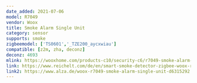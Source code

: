```yaml
---
date_added: 2021-07-06
model: R7049
vendor: Woox
title: Smoke Alarm Single Unit
category: sensor
supports: smoke
zigbeemodel: ['TS0601','_TZE200_aycxwiau']
compatible: [z2m, zha, deconz]
deconz: 4693
mlink: https://wooxhome.com/products-c10/security-c6/r7049-smoke-alarm-single-unit-p70
link: https://www.reichelt.com/de/en/smart-smoke-detector-zigbee-woox-r7049-p298800.html
link2: https://www.alza.de/woox-r7049-smoke-alarm-single-unit-d6315292.htm
---
```

